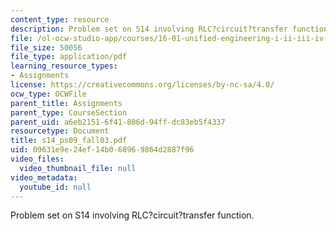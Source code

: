 ```yaml
---
content_type: resource
description: Problem set on S14 involving RLC?circuit?transfer function.
file: /ol-ocw-studio-app/courses/16-01-unified-engineering-i-ii-iii-iv-fall-2005-spring-2006/09631e9e24ef14b068969864d2887f96_s14_ps09_fall03.pdf
file_size: 50056
file_type: application/pdf
learning_resource_types:
- Assignments
license: https://creativecommons.org/licenses/by-nc-sa/4.0/
ocw_type: OCWFile
parent_title: Assignments
parent_type: CourseSection
parent_uid: a6eb2151-6f41-806d-94ff-dc83eb5f4337
resourcetype: Document
title: s14_ps09_fall03.pdf
uid: 09631e9e-24ef-14b0-6896-9864d2887f96
video_files:
  video_thumbnail_file: null
video_metadata:
  youtube_id: null
---
```

Problem set on S14 involving RLC?circuit?transfer function.